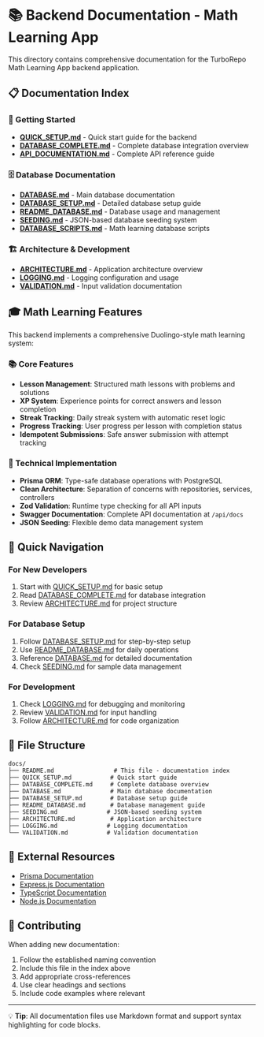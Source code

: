 # 📚 Backend Documentation - Math Learning App

This directory contains comprehensive documentation for the TurboRepo Math Learning App backend application.

## 📋 Documentation Index

### 🚀 Getting Started
- **[QUICK_SETUP.md](./QUICK_SETUP.md)** - Quick start guide for the backend
- **[DATABASE_COMPLETE.md](./DATABASE_COMPLETE.md)** - Complete database integration overview
- **[API_DOCUMENTATION.md](./API_DOCUMENTATION.md)** - Complete API reference guide

### 🗄️ Database Documentation
- **[DATABASE.md](./DATABASE.md)** - Main database documentation
- **[DATABASE_SETUP.md](./DATABASE_SETUP.md)** - Detailed database setup guide
- **[README_DATABASE.md](./README_DATABASE.md)** - Database usage and management
- **[SEEDING.md](./SEEDING.md)** - JSON-based database seeding system
- **[DATABASE_SCRIPTS.md](./DATABASE_SCRIPTS.md)** - Math learning database scripts

### 🏗️ Architecture & Development
- **[ARCHITECTURE.md](./ARCHITECTURE.md)** - Application architecture overview
- **[LOGGING.md](./LOGGING.md)** - Logging configuration and usage
- **[VALIDATION.md](./VALIDATION.md)** - Input validation documentation

## 🎓 Math Learning Features

This backend implements a comprehensive Duolingo-style math learning system:

### 📚 Core Features
- **Lesson Management**: Structured math lessons with problems and solutions
- **XP System**: Experience points for correct answers and lesson completion
- **Streak Tracking**: Daily streak system with automatic reset logic
- **Progress Tracking**: User progress per lesson with completion status
- **Idempotent Submissions**: Safe answer submission with attempt tracking

### 🔧 Technical Implementation
- **Prisma ORM**: Type-safe database operations with PostgreSQL
- **Clean Architecture**: Separation of concerns with repositories, services, controllers
- **Zod Validation**: Runtime type checking for all API inputs
- **Swagger Documentation**: Complete API documentation at `/api/docs`
- **JSON Seeding**: Flexible demo data management system

## 🎯 Quick Navigation

### For New Developers
1. Start with [QUICK_SETUP.md](./QUICK_SETUP.md) for basic setup
2. Read [DATABASE_COMPLETE.md](./DATABASE_COMPLETE.md) for database integration
3. Review [ARCHITECTURE.md](./ARCHITECTURE.md) for project structure

### For Database Setup
1. Follow [DATABASE_SETUP.md](./DATABASE_SETUP.md) for step-by-step setup
2. Use [README_DATABASE.md](./README_DATABASE.md) for daily operations
3. Reference [DATABASE.md](./DATABASE.md) for detailed documentation
4. Check [SEEDING.md](./SEEDING.md) for sample data management

### For Development
1. Check [LOGGING.md](./LOGGING.md) for debugging and monitoring
2. Review [VALIDATION.md](./VALIDATION.md) for input handling
3. Follow [ARCHITECTURE.md](./ARCHITECTURE.md) for code organization

## 📂 File Structure

```
docs/
├── README.md                 # This file - documentation index
├── QUICK_SETUP.md           # Quick start guide
├── DATABASE_COMPLETE.md     # Complete database overview
├── DATABASE.md              # Main database documentation
├── DATABASE_SETUP.md        # Database setup guide
├── README_DATABASE.md       # Database management guide
├── SEEDING.md              # JSON-based seeding system
├── ARCHITECTURE.md          # Application architecture
├── LOGGING.md              # Logging documentation
└── VALIDATION.md           # Validation documentation
```

## 🔗 External Resources

- [Prisma Documentation](https://www.prisma.io/docs)
- [Express.js Documentation](https://expressjs.com/)
- [TypeScript Documentation](https://www.typescriptlang.org/docs/)
- [Node.js Documentation](https://nodejs.org/docs/)

## 🤝 Contributing

When adding new documentation:
1. Follow the established naming convention
2. Include this file in the index above
3. Add appropriate cross-references
4. Use clear headings and sections
5. Include code examples where relevant

---

💡 **Tip**: All documentation files use Markdown format and support syntax highlighting for code blocks.
